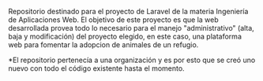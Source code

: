 Repositorio destinado para el proyecto de Laravel de la materia Ingeniería de Aplicaciones Web. El objetivo de este proyecto es que la web desarrollada provea todo lo necesario para el manejo "administrativo" (alta, baja y modificación) del proyecto elegido, en este caso, una plataforma web para fomentar la adopcion de animales de un refugio.

\*El repositorio pertenecía a una organización y es por esto que se creó uno nuevo con todo el código existente hasta el momento.
